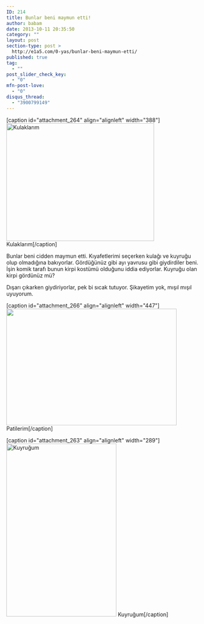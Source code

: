 ```yaml
---
ID: 214
title: Bunlar beni maymun etti!
author: babam
date: 2013-10-11 20:35:50
category: ""
layout: post
section-type: post >
  http://e1a5.com/0-yas/bunlar-beni-maymun-etti/
published: true
tag:
  - ""
post_slider_check_key:
  - "0"
mfn-post-love:
  - "0"
disqus_thread:
  - "3900799149"
---
```

[caption id="attachment_264" align="alignleft" width="388"]<a href="http://e1a5.com/wp-content/uploads/2013/10/kirpi2.jpg"><img class=" wp-image-264 " alt="Kulaklarım" src="http://e1a5.com/wp-content/uploads/2013/10/kirpi2.jpg" width="388" height="309" /></a> Kulaklarım[/caption]

Bunlar beni cidden maymun etti. Kıyafetlerimi seçerken kulağı ve kuyruğu olup olmadığına bakıyorlar. Gördüğünüz gibi ayı yavrusu gibi giydirdiler beni. İşin komik tarafı bunun kirpi kostümü olduğunu iddia ediyorlar. Kuyruğu olan kirpi gördünüz mü?

Dışarı çıkarken giydiriyorlar, pek bi sıcak tutuyor. Şikayetim yok, mışıl mışıl uyuyorum.

[caption id="attachment_266" align="alignleft" width="447"]<a href="http://e1a5.com/wp-content/uploads/2013/10/kirpi3.jpg"><img class=" wp-image-266" alt="" src="http://e1a5.com/wp-content/uploads/2013/10/kirpi3.jpg" width="447" height="306" /></a> Patilerim[/caption]

[caption id="attachment_263" align="alignleft" width="289"]<a href="http://e1a5.com/wp-content/uploads/2013/10/kirpi1.jpg"><img class=" wp-image-263 " alt="Kuyruğum" src="http://e1a5.com/wp-content/uploads/2013/10/kirpi1.jpg" width="289" height="454" /></a> Kuyruğum[/caption]
